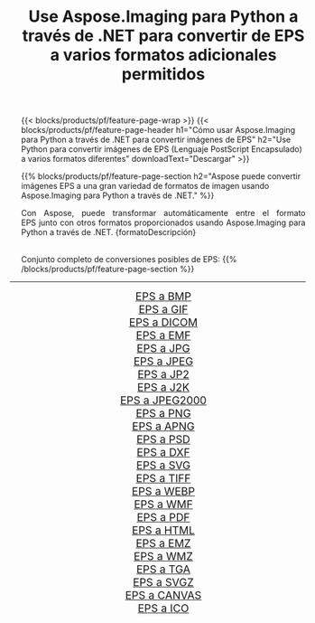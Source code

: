 ﻿---
title: Use Aspose.Imaging para Python a través de .NET para convertir de EPS a varios formatos adicionales permitidos 
weight: 3920
url: /es/python-net/conversion/from/eps 
lang: es
langdirlevel: 2
locales: zh-hans,ja,it,ru,de,es,fr,nl,id,lt,pl,pt,vi,tr,ko,zh-hant,ar,hi,th,sv,cs,uk,he
description: Puede transformar rápidamente de EPS(Lenguaje PostScript Encapsulado) a varios formatos usando Aspose.Imaging para Python a través de .NET.
---

{{< blocks/products/pf/feature-page-wrap >}}
{{< blocks/products/pf/feature-page-header h1="Cómo usar Aspose.Imaging para Python a través de .NET para convertir imágenes de EPS" h2="Use Python para convertir imágenes de EPS (Lenguaje PostScript Encapsulado) a varios formatos diferentes" downloadText="Descargar" >}}


{{% blocks/products/pf/feature-page-section  h2="Aspose puede convertir imágenes EPS a una gran variedad de formatos de imagen usando Aspose.Imaging para Python a través de .NET." %}}
<p align=justify>Con Aspose, puede transformar automáticamente entre el formato EPS junto con otros formatos proporcionados usando Aspose.Imaging para Python a través de .NET. {formatoDescripción}</p>
<br/>
Conjunto completo de conversiones posibles de EPS:
{{% /blocks/products/pf/feature-page-section %}}
<div class="container-fluid productfamilypage bg-gray">
    <div class="convertypes bg-gray agp-content section">
        <div class="container">
		<hr style="margin-left:-20px;"/>
		<div class="row other-converters" style="gap: 10px;font-size: 19px;text-align:center;">
		    <div class='col-md-2 other-converter remove-lp remove-rp'><a href="/imaging/es/python-net/conversion/eps-to-bmp" style="padding:15px;">EPS a BMP</a></div><div class='col-md-2 other-converter remove-lp remove-rp'><a href="/imaging/es/python-net/conversion/eps-to-gif" style="padding:15px;">EPS a GIF</a></div><div class='col-md-2 other-converter remove-lp remove-rp'><a href="/imaging/es/python-net/conversion/eps-to-dicom" style="padding:15px;">EPS a DICOM</a></div><div class='col-md-2 other-converter remove-lp remove-rp'><a href="/imaging/es/python-net/conversion/eps-to-emf" style="padding:15px;">EPS a EMF</a></div><div class='col-md-2 other-converter remove-lp remove-rp'><a href="/imaging/es/python-net/conversion/eps-to-jpg" style="padding:15px;">EPS a JPG</a></div><div class='col-md-2 other-converter remove-lp remove-rp'><a href="/imaging/es/python-net/conversion/eps-to-jpeg" style="padding:15px;">EPS a JPEG</a></div><div class='col-md-2 other-converter remove-lp remove-rp'><a href="/imaging/es/python-net/conversion/eps-to-jp2" style="padding:15px;">EPS a JP2</a></div><div class='col-md-2 other-converter remove-lp remove-rp'><a href="/imaging/es/python-net/conversion/eps-to-j2k" style="padding:15px;">EPS a J2K</a></div><div class='col-md-2 other-converter remove-lp remove-rp'><a href="/imaging/es/python-net/conversion/eps-to-jpeg2000" style="padding:15px;">EPS a JPEG2000</a></div><div class='col-md-2 other-converter remove-lp remove-rp'><a href="/imaging/es/python-net/conversion/eps-to-png" style="padding:15px;">EPS a PNG</a></div><div class='col-md-2 other-converter remove-lp remove-rp'><a href="/imaging/es/python-net/conversion/eps-to-apng" style="padding:15px;">EPS a APNG</a></div><div class='col-md-2 other-converter remove-lp remove-rp'><a href="/imaging/es/python-net/conversion/eps-to-psd" style="padding:15px;">EPS a PSD</a></div><div class='col-md-2 other-converter remove-lp remove-rp'><a href="/imaging/es/python-net/conversion/eps-to-dxf" style="padding:15px;">EPS a DXF</a></div><div class='col-md-2 other-converter remove-lp remove-rp'><a href="/imaging/es/python-net/conversion/eps-to-svg" style="padding:15px;">EPS a SVG</a></div><div class='col-md-2 other-converter remove-lp remove-rp'><a href="/imaging/es/python-net/conversion/eps-to-tiff" style="padding:15px;">EPS a TIFF</a></div><div class='col-md-2 other-converter remove-lp remove-rp'><a href="/imaging/es/python-net/conversion/eps-to-webp" style="padding:15px;">EPS a WEBP</a></div><div class='col-md-2 other-converter remove-lp remove-rp'><a href="/imaging/es/python-net/conversion/eps-to-wmf" style="padding:15px;">EPS a WMF</a></div><div class='col-md-2 other-converter remove-lp remove-rp'><a href="/imaging/es/python-net/conversion/eps-to-pdf" style="padding:15px;">EPS a PDF</a></div><div class='col-md-2 other-converter remove-lp remove-rp'><a href="/imaging/es/python-net/conversion/eps-to-html" style="padding:15px;">EPS a HTML</a></div><div class='col-md-2 other-converter remove-lp remove-rp'><a href="/imaging/es/python-net/conversion/eps-to-emz" style="padding:15px;">EPS a EMZ</a></div><div class='col-md-2 other-converter remove-lp remove-rp'><a href="/imaging/es/python-net/conversion/eps-to-wmz" style="padding:15px;">EPS a WMZ</a></div><div class='col-md-2 other-converter remove-lp remove-rp'><a href="/imaging/es/python-net/conversion/eps-to-tga" style="padding:15px;">EPS a TGA</a></div><div class='col-md-2 other-converter remove-lp remove-rp'><a href="/imaging/es/python-net/conversion/eps-to-svgz" style="padding:15px;">EPS a SVGZ</a></div><div class='col-md-2 other-converter remove-lp remove-rp'><a href="/imaging/es/python-net/conversion/eps-to-canvas" style="padding:15px;">EPS a CANVAS</a></div><div class='col-md-2 other-converter remove-lp remove-rp'><a href="/imaging/es/python-net/conversion/eps-to-ico" style="padding:15px;">EPS a ICO</a></div>
                </div>
        </div>
    </div>
</div>
<br/>

